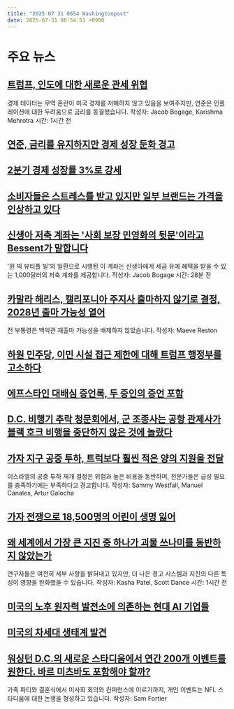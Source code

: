```yaml
---
title: "2025 07 31 0654 Washingtonpost"
date: 2025-07-31 06:54:51 +0900
---
```


# 주요 뉴스

## [트럼프, 인도에 대한 새로운 관세 위협](https://www.washingtonpost.com/business/2025/07/30/trump-threatens-new-tariffs-india-friday-deadline-deals-nears/)
경제 데이터는 무역 혼란이 미국 경제를 저해하지 않고 있음을 보여주지만, 연준은 인플레이션에 대한 두려움으로 금리를 동결했습니다.
작성자: Jacob Bogage, Karishma Mehrotra
시간: 1시간 전

## [연준, 금리를 유지하지만 경제 성장 둔화 경고](https://www.washingtonpost.com/business/2025/07/30/fed-rates-hold-steady/)

## [2분기 경제 성장률 3%로 강세](https://www.washingtonpost.com/business/2025/07/30/gdp-q2-economy-tariffs/)

## [소비자들은 스트레스를 받고 있지만 일부 브랜드는 가격을 인상하고 있다](https://www.washingtonpost.com/business/2025/07/30/retailers-price-hike-tariffs/)

## [신생아 저축 계좌는 '사회 보장 민영화의 뒷문'이라고 Bessent가 말합니다](https://www.washingtonpost.com/business/2025/07/30/trump-accounts-social-security-bessent/)
'원 빅 뷰티풀 빌'의 일환으로 시행된 이 계좌는 신생아에게 세금 유예 혜택을 받을 수 있는 1,000달러의 저축 계좌를 제공합니다.
작성자: Jacob Bogage
시간: 28분 전

## [카말라 해리스, 캘리포니아 주지사 출마하지 않기로 결정, 2028년 출마 가능성 열어](https://www.washingtonpost.com/politics/2025/07/30/kamala-harris-governor-president-2028/)
전 부통령은 백악관 재출마 가능성을 배제하지 않았습니다.
작성자: Maeve Reston

## [하원 민주당, 이민 시설 접근 제한에 대해 트럼프 행정부를 고소하다](https://www.washingtonpost.com/politics/2025/07/30/trump-presidency-news/)

## [에프스타인 대배심 증언록, 두 증인의 증언 포함](https://www.washingtonpost.com/national-security/2025/07/30/epstein-grand-jury-transcripts-include-testimony-two-witnesses-feds-say/)

## [D.C. 비행기 추락 청문회에서, 군 조종사는 공항 관제사가 블랙 호크 비행을 중단하지 않은 것에 놀랐다](https://www.washingtonpost.com/business/2025/07/30/ntsb-dc-plane-crash-reagan-national-airport/)

## [가자 지구 공중 투하, 트럭보다 훨씬 적은 양의 지원을 전달](https://www.washingtonpost.com/world/2025/07/31/gaza-airdrop-aid-trucks-food-humanitarian/)
이스라엘의 공중 투하 재개 결정은 위험과 높은 비용을 동반하며, 전문가들은 급성 필요를 충족하기에는 부족하다고 경고합니다.
작성자: Sammy Westfall, Manuel Canales, Artur Galocha

## [가자 전쟁으로 18,500명의 어린이 생명 잃어](https://www.washingtonpost.com/world/interactive/2025/israel-gaza-war-children-death-toll/)

## [왜 세계에서 가장 큰 지진 중 하나가 괴물 쓰나미를 동반하지 않았는가](https://www.washingtonpost.com/climate-environment/2025/07/30/tsunami-russia-earthquake-impacts-hawaii-california/)
연구자들은 여전히 세부 사항을 밝혀내고 있지만, 더 나은 경고 시스템과 지진의 다른 특성이 영향을 완화했을 수 있습니다.
작성자: Kasha Patel, Scott Dance
시간: 1시간 전

## [미국의 노후 원자력 발전소에 의존하는 현대 AI 기업들](https://www.washingtonpost.com/business/2025/07/30/ai-nuclear-power-energy/)

## [미국의 차세대 생태계 발견](https://www.washingtonpost.com/climate-environment/2025/07/30/deep-sea-discovery-pacific-ocean/)

## [워싱턴 D.C.의 새로운 스타디움에서 연간 200개 이벤트를 원한다. 바르 미츠바도 포함해야 할까?](https://www.washingtonpost.com/sports/2025/07/29/nfl-stadium-annual-events/)
가족 파티와 결혼식에서 이사회 회의와 컨퍼런스에 이르기까지, 개인 이벤트는 NFL 스타디움에 대한 논쟁을 형성하고 있습니다.
작성자: Sam Fortier